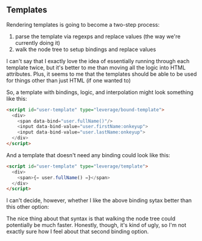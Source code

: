## Templates

Rendering templates is going to become a two-step process:
  1. parse the template via regexps and replace values (the way we're currently doing it)
  2. walk the node tree to setup bindings and replace values

I can't say that I exactly love the idea of essentially running through each template twice, but it's better to me than moving all the logic into HTML attributes. Plus, it seems to me that the templates should be able to be used for things other than just HTML (if one wanted to)

So, a template with bindings, logic, and interpolation might look something like this:

```html
<script id="user-template" type="leverage/bound-template">
  <div>
    <span data-bind="user.fullName()"/>
    <input data-bind-value="user.firstName:onkeyup">
    <input data-bind-value="user.lastName:onkeyup">
  </div>
</script>
```

And a template that doesn't need any binding could look like this:
```html
<script id="user-template" type="leverage/template">
  <div>
    <span>{= user.fullName() =}</span>
  </div>
</script>
```

I can't decide, however, whether I like the above binding sytax better than this other option:
<script id="user-template" type="leverage/bound-template">
  <div>
    <span data-bind="user.fullName()"/>
    <input data-bind="value:user.firstName:onkeyup">
    <input data-bind="value:user.lastName:onkeyup">
  </div>
</script>

The nice thing about that syntax is that walking the node tree could potentially be much faster. Honestly, though, it's kind of ugly, so I'm not exactly sure how I feel about that second binding option.